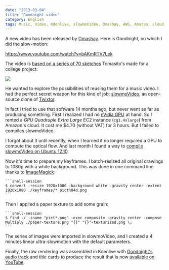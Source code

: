 ```yaml
---
date: "2013-03-04"
title: "Goodnight video"
category: English
tags: Music, Video, Kdenlive, slowmoVideo, Omashay, AWS, Amazon, cloud computing, EC2, ImageMagick, Twixtor, Ubuntu, Kubuntu
---
```


A new video has been released by [Omashay](https://omashay.com). Here is Goodnight, on which I did the slow-motion:

https://www.youtube.com/watch?v=bAKmRTV7Lek

The video is [based on a series of 70 sketches](https://omashay.com/2013/02/22/goodnight-the-video/) Tomasito's made for a college project:

![]({attach}goodnight-drawings-keyframes.jpg)

He wanted to explore the possibilities of reusing them for a music video. I had the perfect secret weapon for this kind of job: [slowmoVideo](https://slowmovideo.granjow.net/), an open-source clone of [Twixtor](https://www.revisionfx.com/products/twixtor/).

In fact I tried to use that software 14 months ago, but never went as far as producing something. First I realized I had no <a target="_blank" href="https://www.amazon.com/s/?_encoding=UTF8&camp=1789&creative=390957&field-keywords=nVidia%20GPU&linkCode=ur2&tag=kevideld-20&url=search-alias%3Daps">nVidia GPU</a><img src="https://www.assoc-amazon.com/e/ir?t=kevideld-20&l=ur2&o=1" width="1" height="1" border="0" alt="" style="border:none !important; margin:0px !important;" /> at hand. So I rented a *GPU Quadruple Extra Large* EC2 instance (`cg1.4xlarge`) from Amazon's cloud. It cost me $4.70 (without VAT) for 3 hours. But I failed to compiles slowmoVideo.

I forgot about it until recently, when I learned it no longer required a GPU to compute the optical flow. And last month I found a way to [compile slowmoVideo on Ubuntu 12.10](https://kevin.deldycke.com/2013/02/slowmo-video-ubuntu-12-10/).

Now it's time to prepare my keyframes. I batch-resized all original drawings to 1080p with a white background. This was done in one command line thanks to <a target="_blank" href="https://www.amazon.com/s/?_encoding=UTF8&camp=1789&creative=390957&field-keywords=ImageMagick&linkCode=ur2&rh=i%3Aaps%2Ck%3AImageMagick&tag=kevideld-20&url=search-alias%3Daps">ImageMagick</a><img src="https://www.assoc-amazon.com/e/ir?t=kevideld-20&l=ur2&o=1" width="1" height="1" border="0" alt="" style="border:none !important; margin:0px !important;" />:

    ```shell-session
    $ convert -resize 1920x1080 -background white -gravity center -extent 1920x1080 ./keyframes/* pict%04d.png
    ```

Then I applied a paper texture to add some grain:

    ```shell-session
    $ find ./ -iname "pict*.png" -exec composite -gravity center -compose Multiply ./paper-texture.png "{}" "{}"-texturized.png \;
    ```

The series of images were imported in slowmoVideo, and I created a 4 minutes linear ultra-slowmotion with the default parameters.

Finally, the raw rendering was assembled in Kdenlive with [Goodnight's audio track](https://omashay.bandcamp.com/track/goodnight) and title cards to produce the result that is now [available on YouTube](https://www.youtube.com/watch?v=bAKmRTV7Lek).